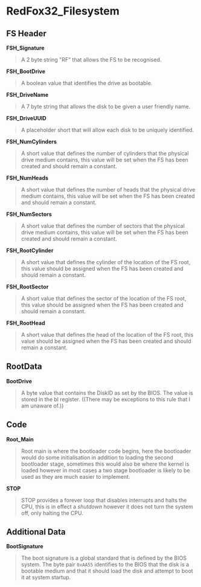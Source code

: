 # RedFox32\_Filesystem

## FS Header
**FSH_Signature**
> A 2 byte string "RF" that allows the FS to be recognised.

**FSH_BootDrive**
> A boolean value that identifies the drive as bootable.

**FSH_DriveName**
> A 7 byte string that allows the disk to be given a user friendly name.

**FSH_DriveUUID**
> A placeholder short that will allow each disk to be uniquely identified.

**FSH_NumCylinders**
> A short value that defines the number of cylinders that the physical drive
> medium contains, this value will be set when the FS has been created and
> should remain a constant.

**FSH_NumHeads**
> A short value that defines the number of heads that the physical drive medium
> contains, this value will be set when the FS has been created and should
> remain a constant.

**FSH_NumSectors**
> A short value that defines the number of sectors that the physical drive
> medium contains, this value will be set when the FS has been created and
> should remain a constant.

**FSH_RootCylinder**
> A short value that defines the cylinder of the location of the FS root, this
> value should be assigned when the FS has been created and should remain a
> constant.

**FSH_RootSector**
> A short value that defines the sector of the location of the FS root, this
> value should be assigned when the FS has been created and should remain a
> constant.

**FSH_RootHead**
> A short value that defines the head of the location of the FS root, this value
> should be assigned when the FS has been created and should remain a constant.

## RootData
**BootDrive**
> A byte value that contains the DiskID as set by the BIOS. The value is
> stored in the bl register. ((There may be exceptions to this rule
> that I am unaware of.))

## Code
**Root_Main**
> Root main is where the bootloader code begins, here the bootloader would do
> some initialisation in addition to loading the second bootloader stage,
> sometimes this would also be where the kernel is loaded however in most cases
> a two stage bootloader is likely to be used as they are much easier to
> implement.

**STOP**
> STOP provides a forever loop that disables interrupts and halts the CPU, this
> is in effect a _shutdown_ however it does not turn the system off, only
> halting the CPU.

## Additional Data
**BootSignature**
> The boot signature is a global standard that is defined by the BIOS system.
> The byte pair `0xAA55` identifies to the BIOS that the disk is a bootable
> medium and that it should load the disk and attempt to boot it at system
> startup.
